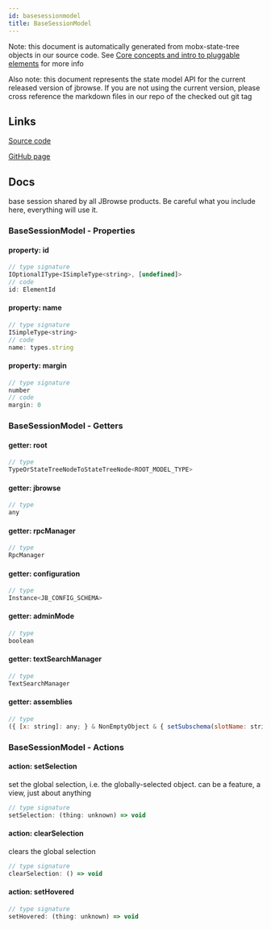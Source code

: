 ```yaml
---
id: basesessionmodel
title: BaseSessionModel
---
```


Note: this document is automatically generated from mobx-state-tree objects in
our source code. See
[Core concepts and intro to pluggable elements](/docs/developer_guide/) for more
info

Also note: this document represents the state model API for the current released
version of jbrowse. If you are not using the current version, please cross
reference the markdown files in our repo of the checked out git tag

## Links

[Source code](https://github.com/GMOD/jbrowse-components/blob/main/packages/product-core/src/Session/BaseSession.ts)

[GitHub page](https://github.com/GMOD/jbrowse-components/tree/main/website/docs/models/BaseSessionModel.md)

## Docs

base session shared by all JBrowse products. Be careful what you include here,
everything will use it.

### BaseSessionModel - Properties

#### property: id

```js
// type signature
IOptionalIType<ISimpleType<string>, [undefined]>
// code
id: ElementId
```

#### property: name

```js
// type signature
ISimpleType<string>
// code
name: types.string
```

#### property: margin

```js
// type signature
number
// code
margin: 0
```

### BaseSessionModel - Getters

#### getter: root

```js
// type
TypeOrStateTreeNodeToStateTreeNode<ROOT_MODEL_TYPE>
```

#### getter: jbrowse

```js
// type
any
```

#### getter: rpcManager

```js
// type
RpcManager
```

#### getter: configuration

```js
// type
Instance<JB_CONFIG_SCHEMA>
```

#### getter: adminMode

```js
// type
boolean
```

#### getter: textSearchManager

```js
// type
TextSearchManager
```

#### getter: assemblies

```js
// type
({ [x: string]: any; } & NonEmptyObject & { setSubschema(slotName: string, data: Record<string, unknown>): Record<string, unknown> | ({ [x: string]: any; } & NonEmptyObject & { ...; } & IStateTreeNode<...>); } & IStateTreeNode<...>)[]
```

### BaseSessionModel - Actions

#### action: setSelection

set the global selection, i.e. the globally-selected object. can be a feature, a
view, just about anything

```js
// type signature
setSelection: (thing: unknown) => void
```

#### action: clearSelection

clears the global selection

```js
// type signature
clearSelection: () => void
```

#### action: setHovered

```js
// type signature
setHovered: (thing: unknown) => void
```
